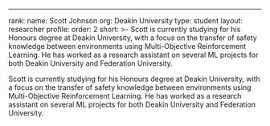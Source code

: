---
rank: 
name: Scott Johnson
org: Deakin University
type: student
layout: researcher
profile: 
order: 2
short: >-
Scott is currently studying for his Honours degree at Deakin University, with a focus on the transfer of safety knowledge between environments using Multi-Objective Reinforcement Learning. He has worked as a research assistant on several ML projects for both Deakin University and Federation University.

Scott is currently studying for his Honours degree at Deakin University, with a focus on the transfer of safety knowledge between environments using Multi-Objective Reinforcement Learning. He has worked as a research assistant on several ML projects for both Deakin University and Federation University.
